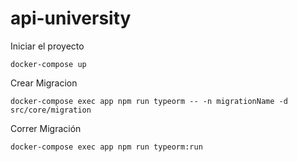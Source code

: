 # api-university

Iniciar el proyecto

```
docker-compose up
```

Crear Migracion
```
docker-compose exec app npm run typeorm -- -n migrationName -d src/core/migration
```

Correr Migración
```
docker-compose exec app npm run typeorm:run
```